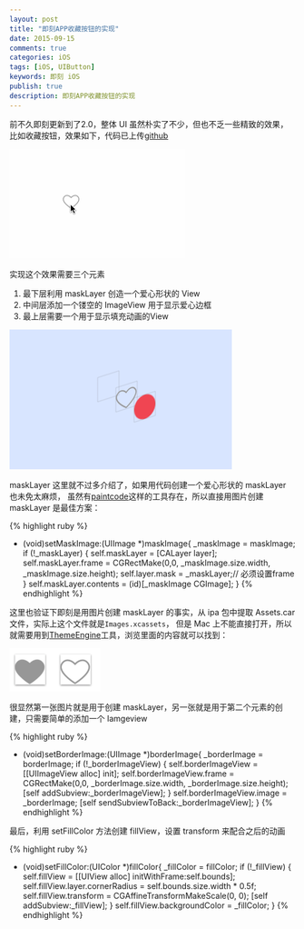```yaml
---
layout: post
title: "即刻APP收藏按钮的实现"
date: 2015-09-15
comments: true
categories: iOS
tags: [iOS, UIButton]
keywords: 即刻 iOS
publish: true
description: 即刻APP收藏按钮的实现
---
```

前不久即刻更新到了2.0，整体 UI 虽然朴实了不少，但也不乏一些精致的效果，比如收藏按钮，效果如下，代码已上传[github](https://github.com/bawn/StarView)

![image1](/images/StarView/star.gif)

实现这个效果需要三个元素

1. 最下层利用 maskLayer 创造一个爱心形状的 View
2. 中间层添加一个镂空的 ImageView 用于显示爱心边框
3. 最上层需要一个用于显示填充动画的View

![image2](/images/StarView/level.png)

maskLayer 这里就不过多介绍了，如果用代码创建一个爱心形状的 maskLayer 也未免太麻烦，
虽然有[paintcode](http://www.paintcodeapp.com/)这样的工具存在，所以直接用图片创建 maskLayer 是最佳方案：

{% highlight ruby %}
- (void)setMaskImage:(UIImage *)maskImage{
    _maskImage = maskImage;
    if (!_maskLayer) {
        self.maskLayer = [CALayer layer];
        self.maskLayer.frame = CGRectMake(0,0, _maskImage.size.width, _maskImage.size.height);
        self.layer.mask = _maskLayer;// 必须设置frame
    }
    self.maskLayer.contents = (id)[_maskImage CGImage];
}
{% endhighlight %}

这里也验证下即刻是用图片创建 maskLayer 的事实，从 ipa 包中提取 Assets.car 文件，实际上这个文件就是`Images.xcassets`，
但是 Mac 上不能直接打开，所以就需要用到[ThemeEngine](https://github.com/alexzielenski/ThemeEngine)工具，浏览里面的内容就可以找到：

![image3](/images/StarView/assets.png)

很显然第一张图片就是用于创建 maskLayer，另一张就是用于第二个元素的创建，只需要简单的添加一个 Iamgeview

{% highlight ruby %}
- (void)setBorderImage:(UIImage *)borderImage{
    _borderImage = borderImage;
    if (!_borderImageView) {
        self.borderImageView = [[UIImageView alloc] init];
        self.borderImageView.frame = CGRectMake(0,0, _borderImage.size.width, _borderImage.size.height);
        [self addSubview:_borderImageView];
    }
    self.borderImageView.image = _borderImage;
    [self sendSubviewToBack:_borderImageView];
}
{% endhighlight %}

最后，利用 setFillColor 方法创建 fillView，设置 transform 来配合之后的动画

{% highlight ruby %}
- (void)setFillColor:(UIColor *)fillColor{
    _fillColor = fillColor;
    if (!_fillView) {
        self.fillView = [[UIView alloc] initWithFrame:self.bounds];
        self.fillView.layer.cornerRadius = self.bounds.size.width * 0.5f;
        self.fillView.transform = CGAffineTransformMakeScale(0, 0);
        [self addSubview:_fillView];
    }
    self.fillView.backgroundColor = _fillColor;
}
{% endhighlight %}

